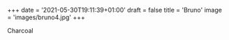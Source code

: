 +++
date = '2021-05-30T19:11:39+01:00'
draft = false
title = 'Bruno'
image = 'images/bruno4.jpg'
+++
 
Charcoal 
